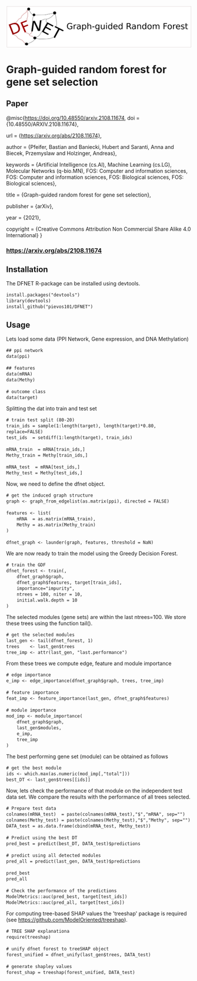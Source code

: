 ![DFNETLogo](https://github.com/pievos101/DFNET/blob/cran/DFNET_logo.png)

# Graph-guided random forest for gene set selection

## Paper 

@misc{https://doi.org/10.48550/arxiv.2108.11674,
  doi = {10.48550/ARXIV.2108.11674},
  
  url = {https://arxiv.org/abs/2108.11674},
  
  author = {Pfeifer, Bastian and Baniecki, Hubert and Saranti, Anna and Biecek, Przemyslaw and Holzinger, Andreas},
  
  keywords = {Artificial Intelligence (cs.AI), Machine Learning (cs.LG), Molecular Networks (q-bio.MN), FOS: Computer and information sciences, FOS: Computer and information sciences, FOS: Biological sciences, FOS: Biological sciences},
  
  title = {Graph-guided random forest for gene set selection},
  
  publisher = {arXiv},
  
  year = {2021},
  
  copyright = {Creative Commons Attribution Non Commercial Share Alike 4.0 International}
}

### https://arxiv.org/abs/2108.11674

## Installation
The DFNET R-package can be installed using devtools.

```{r}
install.packages("devtools")
library(devtools)
install_github("pievos101/DFNET")
```

## Usage

Lets load some data (PPI Network, Gene expression, and DNA Methylation)

```{r}
## ppi network
data(ppi)

## features
data(mRNA)
data(Methy)

# outcome class
data(target)
```

Splitting the dat into train and test set

```{r}
# train test split (80-20)
train_ids = sample(1:length(target), length(target)*0.80, replace=FALSE)
test_ids  = setdiff(1:length(target), train_ids) 
 
mRNA_train  = mRNA[train_ids,]
Methy_train = Methy[train_ids,]

mRNA_test  = mRNA[test_ids,]
Methy_test = Methy[test_ids,]
```

Now, we need to define the dfnet object.

```{r}
# get the induced graph structure
graph <- graph_from_edgelist(as.matrix(ppi), directed = FALSE)

features <- list(
    mRNA  = as.matrix(mRNA_train),
    Methy = as.matrix(Methy_train)
)

dfnet_graph <- launder(graph, features, threshold = NaN)
```

We are now ready to train the model using the Greedy Decision Forest.

```{r}
# train the GDF
dfnet_forest <- train(,
    dfnet_graph$graph,
    dfnet_graph$features, target[train_ids],
    importance="impurity",
    ntrees = 100, niter = 10,
    initial.walk.depth = 10
)
```

The selected modules (gene sets) are within the last ntrees=100.
We store these trees using the function tail().

```{r}
# get the selected modules
last_gen <- tail(dfnet_forest, 1)
trees    <- last_gen$trees
tree_imp <- attr(last_gen, "last.performance")
```

From these trees we compute edge, feature and module importance


```{r}
# edge importance
e_imp <- edge_importance(dfnet_graph$graph, trees, tree_imp)

# feature importance
feat_imp <- feature_importance(last_gen, dfnet_graph$features)

# module importance
mod_imp <- module_importance(
    dfnet_graph$graph,
    last_gen$modules,
    e_imp,
    tree_imp
)
```

The best performing gene set (module) can be obtained as follows


```{r}
# get the best module
ids <- which.max(as.numeric(mod_imp[,"total"]))
best_DT <- last_gen$trees[[ids]]
```

Now, lets check the performance of that module on the independent test data set. We compare the results with the performance of all trees selected.

```{r}
# Prepare test data
colnames(mRNA_test)  = paste(colnames(mRNA_test),"$","mRNA", sep="")
colnames(Methy_test) = paste(colnames(Methy_test),"$","Methy", sep="")
DATA_test = as.data.frame(cbind(mRNA_test, Methy_test))

# Predict using the best DT
pred_best = predict(best_DT, DATA_test)$predictions

# predict using all detected modules
pred_all = predict(last_gen, DATA_test)$predictions

pred_best
pred_all

# Check the performance of the predictions
ModelMetrics::auc(pred_best, target[test_ids])
ModelMetrics::auc(pred_all, target[test_ids])
```

For computing tree-based SHAP values the 'treeshap' package is required (see https://github.com/ModelOriented/treeshap).

```{r}
# TREE SHAP explanationa
require(treeshap)

# unify dfnet forest to treeSHAP object
forest_unified = dfnet_unify(last_gen$trees, DATA_test)

# generate shapley values
forest_shap = treeshap(forest_unified, DATA_test)
```